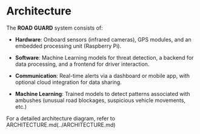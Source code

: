 # Architecture

The **ROAD GUARD** system consists of:

- **Hardware**: Onboard sensors (infrared cameras), GPS modules, and an embedded processing unit (Raspberry Pi).

- **Software**: Machine Learning models for threat detection, a backend for data processing, and a frontend for driver interaction.

- **Communication**: Real-time alerts via a dashboard or mobile app, with optional cloud integration for data sharing.
- **Machine Learning**: Trained models to detect patterns associated with ambushes (unusual road blockages, suspicious vehicle movements, etc.)

For a detailed architecture diagram, refer to ARCHITECTURE.md(../ARCHITECTURE.md)
